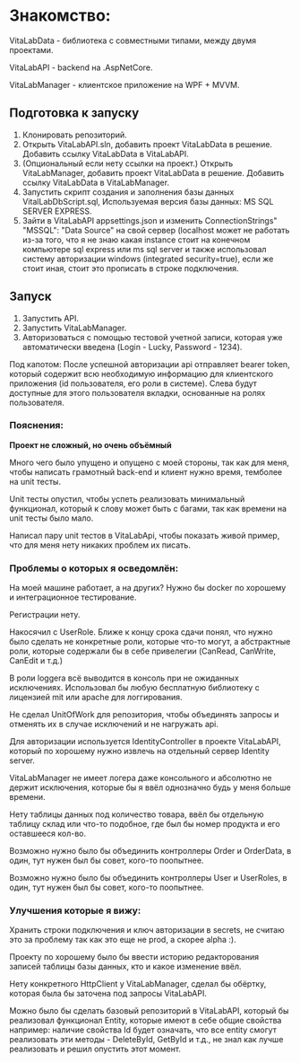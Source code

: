 # Знакомство:
VitaLabData - библиотека с совместными типами, между двумя проектами.

VitaLabAPI - backend на .AspNetCore.

VitaLabManager - клиентское приложение на WPF + MVVM.

## Подготовка к запуску
1. Клонировать репозиторий.
2. Открыть VitaLabAPI.sln, добавить проект VitaLabData в решение. Добавить ссылку VitaLabData в VitaLabAPI.
3. (Опциональный если нету ссылки на проект.) Открыть VitaLabManager, добавить проект VitaLabData в решение.  Добавить ссылку VitaLabData в VitaLabManager.
4. Запустить скрипт создания и заполнения базы данных VitalLabDbScript.sql, Используемая версия базы данных: MS SQL SERVER EXPRESS.
5. Зайти в VitaLabAPI appsettings.json и изменить ConnectionStrings" "MSSQL": "Data Source" на свой сервер (localhost может не работать из-за того, что я не знаю какая instance стоит на конечном компьютере sql express или ms sql server и также использовал систему авторизации windows (integrated security=true), если же стоит иная, стоит это прописать в строке подключения.

## Запуск
1. Запустить API.
2. Запустить VitaLabManager.
3. Авторизоваться с помощью тестовой учетной записи, которая уже автоматически введена (Login - Lucky, Password - 1234).

Под капотом: После успешной авторизации api отправляет bearer token, который содержит всю необходимую информацию для клиентского приложения (id пользователя, его роли в системе).
Слева будут доступные для этого пользователя вкладки, основанные на ролях пользователя.

### Пояснения:
**Проект не сложный, но очень объёмный**

Много чего было упущено и опущено с моей стороны, так как для меня, чтобы написать грамотный back-end и клиент нужно время, темболее на unit тесты.

Unit тесты опустил, чтобы успеть реализовать минимальный функционал, который к слову может быть с багами, так как времени на unit тесты было мало.

Написал пару unit тестов в VitaLabApi, чтобы показать живой пример, что для меня нету никаких проблем их писать.

### Проблемы о которых я осведомлён:
На моей машине работает, а на других? Нужно бы docker по хорошему и интеграционное тестирование.

Регистрации нету.

Накосячил с UserRole. Ближе к концу срока сдачи понял, что нужно было сделать не конкретные роли, которые что-то могут, а абстрактные роли, которые содержали бы в себе привелегии (CanRead, CanWrite, CanEdit и т.д.)

В роли loggera всё выводится в консоль при не ожиданных исключениях. Использовал бы любую бесплатную библиотеку с лицензией mit или apache для логгирования.

Не сделал UnitOfWork для репозитория, чтобы объединять запросы и отменять их в случае исключений и не нагружать api.

Для авторизации используется IdentityController в проекте VitaLabAPI, который по хорошему нужно извлечь на отдельный сервер Identity server.

VitaLabManager не имеет логера даже консольного и абсолютно не держит исключения, которые бы я ввёл однозначно будь у меня больше времени.

Нету таблицы данных под количество товара, ввёл бы отдельную таблицу склад или что-то подобное, где был бы номер продукта и его оставшееся кол-во.

Возможно нужно было бы объединить контроллеры Order и OrderData, в один, тут нужен был бы совет, кого-то поопытнее.

Возможно нужно было бы объединить контроллеры User и UserRoles, в один, тут нужен был бы совет, кого-то поопытнее.


### Улучшения которые я вижу:

Хранить строки подключения и ключ авторизации в secrets, не считаю это за проблему так как это еще не prod, а скорее alpha :).

Проекту по хорошему было бы ввести историю редакторования записей таблицы базы данных, кто и какое изменение ввёл.

Нету конкретного HttpClient у VitaLabManager, сделал бы обёртку, которая была бы заточена под запросы VitaLabAPI.

Можно было бы сделать базовый репозиторий в VitaLabAPI, который бы реализовал функционал Entity, которые имеют в себе общие свойства например: наличие свойства Id  будет означать, что все entity смогут реализовать эти методы - DeleteById, GetById и т.д., не знал как лучше реализовать и решил опустить этот момент.
